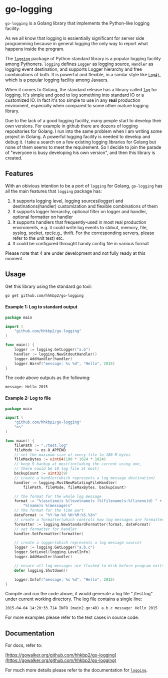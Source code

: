 go-logging
==========

```go-logging``` is a Golang library that implements the Python-like logging facility. 

As we all know that logging is essientially significant for server side programming because in general logging the only way to report what happens inside the program. 

The [```logging```][python-logging-page] package of Python standard library is a popular logging facility among Pythoners. ```logging``` defines ```Logger``` as logging source, ```Handler``` as logging event destination, and supports Logger hierarchy and free combinations of both.  It is powerful and flexible,  in a similar style like [```Log4j```][log4j-page], which is a popular logging facility among Javaers.

When it comes to Golang, the standard release has a library called [```log```][golang-log-page] for logging. It's simple and good to log something into standard IO or a customized IO. In fact it's too simple to use in any **real** production enviroment, especially when compared to some other mature logging library. 

Due to the lack of a good logging facility, many people start to develop their own versions. For example in github there are dozens of logging repositories for Golang. I run into the same problem when I am writing some project in Golang. A powerful logging facility is needed to develop and debug it. I take a search on a few existing logging libraries for Golang but none of them seems to meet the requirement. So I decide to join the parade of "everyone is busy developing his own version", and then this library is created.

## Features

With an obivious intention to be a port of ```logging``` for Golang, ```go-logging``` has all the main features that ```logging``` package has:

1. It supports logging level, logging sources(logger) and destinations(handler) customization and flexible combinations of them
2. It supports logger hierarchy, optional filter on logger and handler, optional formatter on handler
3. It supports handlers that frequently-used in most real production enviroments, e.g. it could write log events to stdout, memory, file, syslog, socket, rpc(e.g., thrift. For the corresponding servers, please refer to the unit test) etc.
4. It could be configured throught handy config file in various format

Please note that 4 are under development and not fully ready at this moment.

## Usage

Get this library using the standard go tool:

```bash
go get github.com/hhkbp2/go-logging
```

#### Example 1: Log to standard output

```go
package main

import (
	"github.com/hhkbp2/go-logging"
)

func main() {
	logger := logging.GetLogger("a.b")
	handler := logging.NewStdoutHandler()
	logger.AddHandler(handler)
	logger.Warnf("message: %s %d", "Hello", 2015)
}
```

The code above outputs as the following:

```text
message: Hello 2015
```

#### Example 2: Log to file

```go
package main

import (
	"github.com/hhkbp2/go-logging"
	"os"
)

func main() {
	filePath := "./test.log"
	fileMode := os.O_APPEND
	// set the maximum size of every file to 100 M bytes
	fileMaxBytes := uint64(100 * 1024 * 1024)
	// keep 9 backup at most(including the current using one,
	// there could be 10 log file at most)
	backupCount := uint32(9)
	// create a handler(which represents a log message destination)
	handler := logging.MustNewRotatingFileHandler(
		filePath, fileMode, fileMaxBytes, backupCount)

	// the format for the whole log message
	format := "%(asctime)s %(levelname)s (%(filename)s:%(lineno)d) " +
		"%(name)s %(message)s"
	// the format for the time part
	dateFormat := "%Y-%m-%d %H:%M:%S.%3n"
	// create a formatter(which controls how log messages are formatted)
	formatter := logging.NewStandardFormatter(format, dateFormat)
	// set formatter for handler
	handler.SetFormatter(formatter)

	// create a logger(which represents a log message source)
	logger := logging.GetLogger("a.b.c")
	logger.SetLevel(logging.LevelInfo)
	logger.AddHandler(handler)

	// ensure all log messages are flushed to disk before program exits.
	defer logging.Shutdown()

	logger.Infof("message: %s %d", "Hello", 2015)
}
```

Compile and run the code above, it would generate a log file "./test.log" under current working directory. The log file contains a single line:

```text
2015-04-04 14:20:33.714 INFO (main2.go:40) a.b.c message: Hello 2015
```

For more examples please refer to the test cases in source code.

## Documentation

For docs, refer to: 

[https://gowalker.org/github.com/hhkbp2/go-logging](https://gowalker.org/github.com/hhkbp2/go-logging)  

For much more details please refer to the documentation for [```logging```][python-logging-page].

[python-logging-page]: https://docs.python.org/2/library/logging.html

[log4j-page]: http://logging.apache.org/log4j/

[golang-log-page]: http://golang.org/pkg/log/

